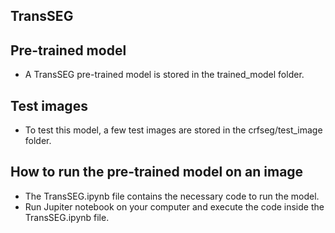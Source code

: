 ## TransSEG

## Pre-trained model
* A TransSEG pre-trained model is stored in the trained_model folder.

## Test images 
* To test this model, a few test images are stored in the crfseg/test_image folder.

## How to run the pre-trained model on an image
* The TransSEG.ipynb file contains the necessary code to run the model. 
* Run Jupiter notebook on your computer and execute the code inside the TransSEG.ipynb file.
